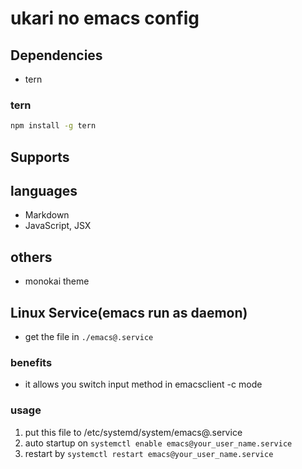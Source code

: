 # ukari no emacs config

## Dependencies
- tern

### tern
``` bash
npm install -g tern
```

## Supports

## languages
- Markdown
- JavaScript, JSX

## others
- monokai theme

## Linux Service(emacs run as daemon)
- get the file in `./emacs@.service`

### benefits
- it allows you switch input method in emacsclient -c mode

### usage
1. put this file to /etc/systemd/system/emacs@.service
2. auto startup on `systemctl enable emacs@your_user_name.service`
3. restart by `systemctl restart emacs@your_user_name.service`

